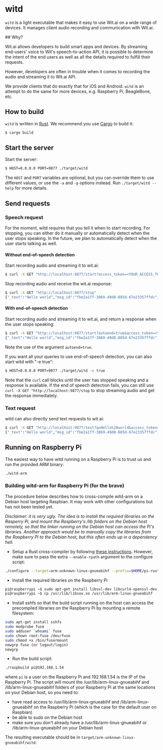 # witd

`witd` is a light executable that makes it easy to use Wit.ai on a wide range of devices. It manages client audio recording and communication with Wit.ai.

## Why?

Wit.ai allows developers to build smart apps and devices. By streaming end-users' voice to Wit's speech-to-action API, it is possible to determine the intent of the end users as well as all the details required to fulfill their requests.

However, developers are often in trouble when it comes to recording the audio and streaming it to Wit.ai API.

We provide clients that do exactly that for iOS and Android.
`witd` is an attempt to do the same for more devices, e.g. Raspberry Pi, BeagleBone, etc.

## How to build

`witd` is written in [Rust][rust]. We recommend you use [Cargo][cargo] to build it:

```bash
$ cargo build
```

## Start the server

Start the server:

```bash
$ HOST=0.0.0.0 PORT=9877 ./target/witd
```
The `HOST` and `PORT` variables are optional, but you can override them to use different values, or use the `-a` and `-p` options instead. Run `./target/witd --help` for more details.

## Send requests

### Speech request

For the moment, witd requires that you tell it when to start recording. For stopping, you can either do it manually or automatically detect when the user stops speaking. In the future, we plan to automatically detect when the user starts talking as well.

#### Without end-of-speech detection

Start recording audio and streaming it to wit.ai:

```bash
$ curl -X GET "http://localhost:9877/start?access_token=<YOUR_ACCESS_TOKEN>"
```

Stop recording audio and receive the wit.ai response:
```bash
$ curl -X GET "http://localhost:9877/stop"
{"_text":"Hello world","msg_id":"fbe2a1ff-3869-49d8-885d-67e23357ffdc","outcomes":[{"_text":"Hello world","confidence":0.263,"entities":{"location":[{"suggested":true,"value":"Hello world"}]},"intent":"get_weather"}]}
```

#### With end-of-speech detection

Start recording audio and streaming it to wit.ai, and return a response when the user stops speaking:

```bash
$ curl -X GET "http://localhost:9877/start?autoend=true&access_token=<YOUR_ACCESS_TOKEN>"
{"_text":"Hello world","msg_id":"fbe2a1ff-3869-49d8-885d-67e23357ffdc","outcomes":[{"_text":"Hello world","confidence":0.263,"entities":{"location":[{"suggested":true,"value":"Hello world"}]},"intent":"get_weather"}]}
```

Note the use of the argument `autoend=true`.

If you want all your queries to use end-of-speech detection, you can also start witd with "-e true":

```bash
$ HOST=0.0.0.0 PORT=9877 ./target/witd -e true
```

Note that the `curl` call blocks until the user has stopped speaking and a response is available. If the end of speech detection fails, you can still use `curl -X GET "http://localhost:9877/stop` to stop streaming audio and get the response immediately. 

### Text request

witd can also directly send text requests to wit.ai:

```bash
$ curl -X GET "http://localhost:9877/text?q=Hello%20world&access_token=<YOUR_ACCESS_TOKEN>"
{"_text":"Hello world","msg_id":"fbe2a1ff-3869-49d8-885d-67e23357ffdc","outcomes":[{"_text":"Hello world","confidence":0.263,"entities":{"location":[{"suggested":true,"value":"Hello world"}]},"intent":"get_weather"}]}
```

## Running on Raspberry Pi

The easiest way to have witd running on a Raspberry Pi is to trust us and run the provided ARM binary:

```bash
./witd-arm
```

### Building witd-arm for Raspberry Pi (for the brave)

The procedure below describes how to cross-compile witd-arm on a Debian host targeting Raspbian. It may work with other configurations but has not been tested yet.

*Disclaimer: it is very ugly. The idea is to install the required libraries on the Rasperry Pi, and mount the Raspberry's /lib folders on the Debian host remotely, so that the linker running on the Debian host can access the Pi's libraries. Another approach would be to manually copy the libraries from the Raspberry Pi to the Debian host, but this often ends up in a dependency hell.*

* Setup a Rust cross-compiler by following [these instructions](https://github.com/npryce/rusty-pi/blob/master/doc/compile-the-compiler.asciidoc). However, make sure to pass the extra `--enable-rpath` argument to the configure script:
```bash
./configure --target=arm-unknown-linux-gnueabihf --prefix=$HOME/pi-rust --enable-rpath && make && make install
```
* Install the required libraries on the Raspberry Pi
```bash
pi@raspberrypi ~$ sudo apt-get install libssl-dev libcurl4-openssl-dev libcrypto++-dev libsox
pi@raspberrypi ~$ cp /usr/lib/libsox.so /usr/lib/arm-linux-gnueabihf
```
* Install sshfs so that the build script running on the host can access the precompiled libraries on the Raspberry Pi by mounting a remote filesystem:
```bash
sudo apt-get install sshfs
sudo modprobe fuse
sudo adduser `whoami` fuse
sudo chown root:fuse /dev/fuse
sudo chmod +x /bin/fusermount
newgrp fuse (or logout/login)
newgrp
```
* Run the build script:
```bash
./raspbuild pi@192.168.1.54
```
where `pi` is a user on the Raspberry Pi and 192.168.1.54 is the IP of the Raspberry Pi. The script will mount the /usr/lib/arm-linux-gnueabihf and /lib/arm-linux-gnueabihf folders of your Raspberry Pi at the same locations on your Debian host, so you need to:
* have read access to /usr/lib/arm-linux-gnueabihf and /lib/arm-linux-gnueabihf on the Raspberry Pi (which is the case for the default user on Raspbian)
* be able to sudo on the Debian host
* make sure you don't already have a /usr/lib/arm-linux-gnueabihf or /lib/arm-linux-gnueabihf on your Debian host

The resulting executable should be in `target/arm-unknown-linux-gnueabihf/witd`.

[rust]: http://rust-lang.org
[cargo]: http://crates.io
